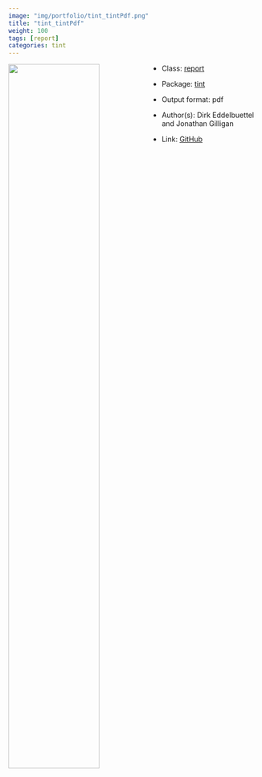 ```yaml
---
image: "img/portfolio/tint_tintPdf.png"
title: "tint_tintPdf"
weight: 100
tags: [report]
categories: tint
---
```




<!--more-->

<p><a href="../../img/portfolio/tint_tintPdf.png"><img class = "jf-image-shadow" src="../../img/portfolio/tint_tintPdf.png", width="60%"  align="left"></a></p>



- Class: [report](../../tags/report)
- Package: [tint](tint)
- Output format: pdf

- Author(s): Dirk Eddelbuettel and Jonathan Gilligan
- Link: [GitHub](https://github.com/eddelbuettel/tint)



